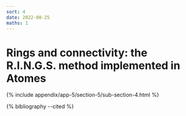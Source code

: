 ```yaml
---
sort: 4
date: 2022-08-25
maths: 1
---
```


# Rings and connectivity: the R.I.N.G.S. method implemented in Atomes

{% include appendix/app-5/section-5/sub-section-4.html %}

{% bibliography --cited %}

